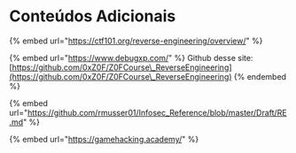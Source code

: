 # Conteúdos Adicionais

{% embed url="https://ctf101.org/reverse-engineering/overview/" %}

{% embed url="https://www.debugxp.com/" %}
Github desse site: [https://github.com/0xZ0F/Z0FCourse\_ReverseEngineering](https://github.com/0xZ0F/Z0FCourse\_ReverseEngineering)
{% endembed %}

{% embed url="https://github.com/rmusser01/Infosec_Reference/blob/master/Draft/RE.md" %}

{% embed url="https://gamehacking.academy/" %}
